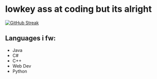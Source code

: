 # lowkey ass at coding but its alright


[![GitHub Streak](https://streak-stats.demolab.com/?user=geckobees)](https://git.io/streak-stats)


## Languages i fw:
* Java
* C#
* C++
* Web Dev
* Python
